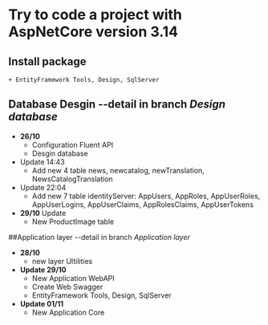 <h1>Try to code a project with AspNetCore version 3.14</h1>

## Install package
	+ EntityFramework Tools, Design, SqlServer

## Database Desgin --detail in branch <i>Design database</i>
- <b>26/10</b>
	+ Configuration Fluent API 
	+ Desgin database
- Update 14:43
	+ Add new 4 table news, newcatalog, newTranslation, NewsCatalogTranslation
- Update 22:04
	+ Add new 7 table identityServer: AppUsers, AppRoles, AppUserRoles, AppUserLogins, AppUserClaims, AppRolesClaims, AppUserTokens
- <b>29/10</b> Update
	+ New ProductImage table<br/>

##Application layer --detail in branch <i>Application layer</i>
- <b>28/10</b>
	+ new layer Ultilities
- <b>Update 29/10</b> 
	+ New Application WebAPI
	+ Create Web Swagger
	+ EntityFramework Tools, Design, SqlServer
- <b>Update 01/11</b>
	+ New Application Core
